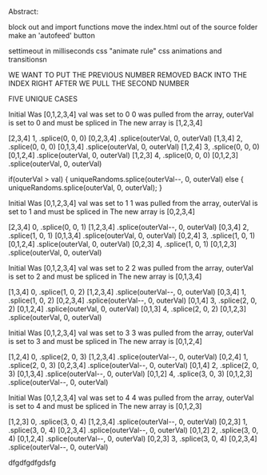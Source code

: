 Abstract: 

block out and import functions
move the index.html out of the source folder
make an 'autofeed' button

settimeout in milliseconds
css "animate rule"
css animations and transitionsn



WE WANT TO PUT THE PREVIOUS NUMBER REMOVED BACK INTO THE INDEX RIGHT AFTER WE PULL THE SECOND NUMBER

FIVE UNIQUE CASES

Initial Was [0,1,2,3,4]
val was set to 0
0 was pulled from the array, outerVal is set to 0 and must be spliced in
The new array is
[1,2,3,4]

[2,3,4] 1,  .splice(0, 0, 0) [0,2,3,4] .splice(outerVal, 0, outerVal)
[1,3,4] 2,  .splice(0, 0, 0) [0,1,3,4] .splice(outerVal, 0, outerVal)
[1,2,4] 3,  .splice(0, 0, 0) [0,1,2,4] .splice(outerVal, 0, outerVal)
[1,2,3] 4,  .splice(0, 0, 0) [0,1,2,3] .splice(outerVal, 0, outerVal)

if(outerVal > val) {
    uniqueRandoms.splice(outerVal--, 0, outerVal)
else {
    uniqueRandoms.splice(outerVal, 0, outerVal);
}

Initial Was [0,1,2,3,4]
val was set to 1
1 was pulled from the array, outerVal is set to 1 and must be spliced in
The new array is
[0,2,3,4]

[2,3,4] 0, .splice(0, 0, 1) [1,2,3,4] .splice(outerVal--, 0, outerVal)
[0,3,4] 2, .splice(1, 0, 1) [0,1,3,4] .splice(outerVal, 0, outerVal)
[0,2,4] 3, .splice(1, 0, 1) [0,1,2,4] .splice(outerVal, 0, outerVal)
[0,2,3] 4, .splice(1, 0, 1) [0,1,2,3] .splice(outerVal, 0, outerVal)

Initial Was [0,1,2,3,4]
val was set to 2
2 was pulled from the array, outerVal is set to 2 and must be spliced in
The new array is
[0,1,3,4]

[1,3,4] 0, .splice(1, 0, 2) [1,2,3,4] .splice(outerVal--, 0, outerVal)
[0,3,4] 1, .splice(1, 0, 2) [0,2,3,4] .splice(outerVal--, 0, outerVal)
[0,1,4] 3, .splice(2, 0, 2) [0,1,2,4] .splice(outerVal, 0, outerVal)
[0,1,3] 4, .splice(2, 0, 2) [0,1,2,3] .splice(outerVal, 0, outerVal)

Initial Was [0,1,2,3,4]
val was set to 3
3 was pulled from the array, outerVal is set to 3 and must be spliced in
The new array is
[0,1,2,4]

[1,2,4] 0, .splice(2, 0, 3) [1,2,3,4] .splice(outerVal--, 0, outerVal)
[0,2,4] 1, .splice(2, 0, 3) [0,2,3,4] .splice(outerVal--, 0, outerVal)
[0,1,4] 2, .splice(2, 0, 3) [0,1,3,4] .splice(outerVal--, 0, outerVal)
[0,1,2] 4, .splice(3, 0, 3) [0,1,2,3] .splice(outerVal--, 0, outerVal)

Initial Was [0,1,2,3,4]
val was set to 4
4 was pulled from the array, outerVal is set to 4 and must be spliced in
The new array is
[0,1,2,3]

[1,2,3] 0, .splice(3, 0, 4) [1,2,3,4] .splice(outerVal--, 0, outerVal)
[0,2,3] 1, .splice(3, 0, 4) [0,2,3,4] .splice(outerVal--, 0, outerVal)
[0,1,2] 2, .splice(3, 0, 4) [0,1,2,4] .splice(outerVal--, 0, outerVal)
[0,2,3] 3, .splice(3, 0, 4) [0,2,3,4] .splice(outerVal--, 0, outerVal)



dfgdfgdfgdsfg